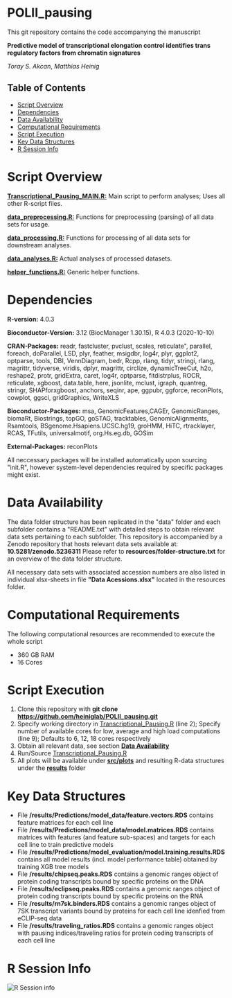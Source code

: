 # POLII_pausing
This git repository contains the code accompanying the manuscript

**Predictive model of transcriptional elongation control identifies trans regulatory factors from chromatin signatures**

*Toray S. Akcan*, *Matthias Heinig*

## Table of Contents
  * [Script Overview](#script-overview)
  * [Dependencies](#dependencies)
  * [Data Availability](#data-availability)
  * [Computational Requirements](#computational-requirements)
  * [Script Execution](#script-execution)
  * [Key Data Structures](#key-data-structures)
  * [R Session Info](#r-session-info)
  
# Script Overview

[**Transcriptional_Pausing_MAIN.R:**](src/Transcriptional_Pausing.R) Main script to perform analyses; Uses all other R-script files.

[**data_preprocessing.R:**](src/data_preprocessing.R) Functions for preprocessing (parsing) of all data sets for usage.

[**data_processing.R:**](src/data_processing.R) Functions for processing of all data sets for downstream analyses.

[**data_analyses.R:**](src/data_analyses.R) Actual analyses of processed datasets.

[**helper_functions.R:**](src/helper_functions.R) Generic helper functions.

# Dependencies
**R-version:** 4.0.3

**Bioconductor-Version:** 3.12 (BiocManager 1.30.15), R 4.0.3 (2020-10-10)

**CRAN-Packages:** 
readr, fastcluster, pvclust, scales, reticulate", parallel, 
foreach, doParallel,  LSD, plyr, feather, msigdbr, 
log4r,  plyr, ggplot2, optparse, tools, DBI, 
VennDiagram, bedr, Rcpp, rlang, tidyr,  stringi,
rlang, magrittr, tidyverse, viridis, dplyr, magrittr,
circlize, dynamicTreeCut, h2o, reshape2,
protr, gridExtra, caret, log4r, optparse, 
fitdistrplus, ROCR, reticulate, xgboost, data.table, here,
jsonlite, mclust, igraph, quantreg, stringr, SHAPforxgboost, 
anchors, seqinr, ape, ggpubr, ggforce, reconPlots, cowplot,
ggsci, gridGraphics, WriteXLS
                 
**Bioconductor-Packages:** 
msa, GenomicFeatures,CAGEr, GenomicRanges, biomaRt,  Biostrings, topGO,  goSTAG,
tracktables, GenomicAlignments, Rsamtools, BSgenome.Hsapiens.UCSC.hg19,
groHMM, HiTC, rtracklayer, RCAS, TFutils, universalmotif, org.Hs.eg.db, GOSim
                 
**External-Packages:** reconPlots

All neccessary packages will be installed automatically upon sourcing "init.R", however system-level dependencies required by specific packages might exist.

# Data Availability
The data folder structure has been replicated in the "data" folder and each subfolder contains a "README.txt" with detailed steps to obtain relevant data sets pertaining to each subfolder. This repository is accompanied by a Zenodo repository that hosts relevant data sets available at: **10.5281/zenodo.5236311**
Please refer to **resources/folder-structure.txt** for an overview of the data folder structure.

All necessary data sets with associated accession numbers are also listed in individual xlsx-sheets in file **"Data Acessions.xlsx"** located in the resources folder.

# Computational Requirements
The following computational resources are recommended to execute the whole script

* 360 GB RAM
* 16 Cores

# Script Execution
1) Clone this repository with **git clone https://github.com/heiniglab/POLII_pausing.git**
2) Specify working directory in [Transcriptional_Pausing.R](src/Transcriptional_Pausing.R) (line 2); Specify number of available cores for low, average and high load computations (line 9); Defaults to 6, 12, 18 cores respectively
3) Obtain all relevant data, see section [**Data Availability**](#data-availability)
4) Run/Source [Transcriptional_Pausing.R](src/Transcriptional_Pausing.R)
5) All plots will be available under [**src/plots**](src/plots) and resulting R-data structures under the [**results**](results) folder

# Key Data Structures
* File **/results/Predictions/model_data/feature.vectors.RDS** contains feature matrices for each cell line
* File **/results/Predictions/model_data/model.matrices.RDS** contains matrices with features (and feature sub-spaces) and targets for each cell line to train predictive models
* File **/results/Predictions/model_evaluation/model.training.results.RDS** contains all model results (incl. model performance table) obtained by training XGB tree models
* File **/results/chipseq.peaks.RDS** contains a genomic ranges object of protein coding transcripts bound by specific proteins on the DNA
* File **/results/eclipseq.peaks.RDS** contains a genomic ranges object of protein coding transcripts bound by specific proteins on the RNA
* File **/results/rn7sk.binders.RDS** contains a genomic ranges object of 7SK transcript variants bound by proteins for each cell line idenfied from eCLIP-seq data
* File **/results/traveling_ratios.RDS** contains a genomic ranges object with pausing indices/traveling ratios for protein coding transcripts of each cell line

# R Session Info
![R Session info](https://user-images.githubusercontent.com/15715191/137335979-478dca86-5ec5-475c-bd58-79644c9213b7.png)
